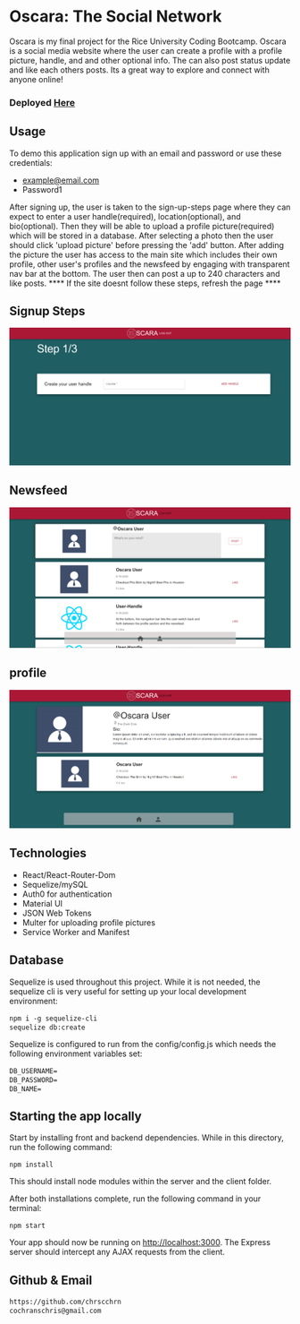 # Oscara: The Social Network

Oscara is my final project for the Rice University Coding Bootcamp. Oscara is a social media website where the user can create a profile with a profile picture, handle, and and other optional info. The can also post status update and like each others posts. Its a great way to explore and connect with anyone online!



### Deployed [Here](https://oscara.herokuapp.com/)

## Usage
To demo this application sign up with an email and password or use these credentials: 
 - example@email.com
 - Password1

After signing up, the user is taken to the sign-up-steps page where they can expect to enter a user handle(required), location(optional), and bio(optional). Then they will be able to upload a profile picture(required) which will be stored in a database. After selecting a photo then the user should click 'upload picture' before pressing the 'add' button. After adding the picture the user has access to the main site which includes their own profile, other user's profiles and the newsfeed by engaging with transparent nav bar at the bottom. The user then can post a up to 240 characters and like posts. 
**** If the site doesnt follow these steps, refresh the page ****

## Signup Steps
<img src="./uploads/user/steps.png"/>


## Newsfeed
<img src="./uploads/user/newsfeed.png"/>

## profile
<img src="./uploads/user/Profile.png"/>

## Technologies
 - React/React-Router-Dom
 - Sequelize/mySQL
 - Auth0 for authentication
 - Material UI
 - JSON Web Tokens
 - Multer for uploading profile pictures
 - Service Worker and Manifest

## Database
Sequelize is used throughout this project. While it is not needed, the sequelize cli is very useful for setting up your local development environment:

```
npm i -g sequelize-cli
sequelize db:create
```

Sequelize is configured to run from the config/config.js which needs the following environment variables set:

```
DB_USERNAME=
DB_PASSWORD=
DB_NAME=
```


## Starting the app locally
Start by installing front and backend dependencies. While in this directory, run the following command:

```
npm install
```

This should install node modules within the server and the client folder.

After both installations complete, run the following command in your terminal:

```
npm start
```

Your app should now be running on <http://localhost:3000>. The Express server should intercept any AJAX requests from the client.

## Github & Email
    https://github.com/chrscchrn
    cochranschris@gmail.com